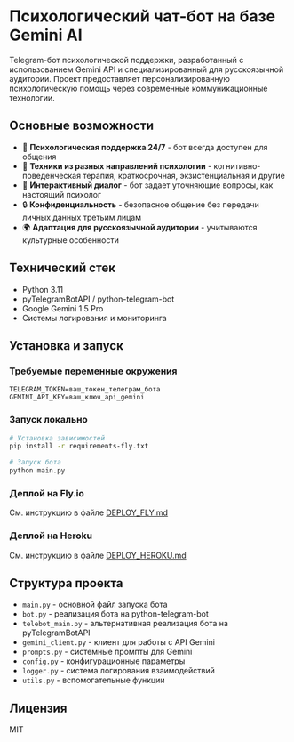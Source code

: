 # Психологический чат-бот на базе Gemini AI

Telegram-бот психологической поддержки, разработанный с использованием Gemini API и специализированный для русскоязычной аудитории. Проект предоставляет персонализированную психологическую помощь через современные коммуникационные технологии.

## Основные возможности

- 💬 **Психологическая поддержка 24/7** - бот всегда доступен для общения
- 🧠 **Техники из разных направлений психологии** - когнитивно-поведенческая терапия, краткосрочная, экзистенциальная и другие
- 🤔 **Интерактивный диалог** - бот задает уточняющие вопросы, как настоящий психолог
- 🔒 **Конфиденциальность** - безопасное общение без передачи личных данных третьим лицам
- 🌍 **Адаптация для русскоязычной аудитории** - учитываются культурные особенности

## Технический стек

- Python 3.11
- pyTelegramBotAPI / python-telegram-bot
- Google Gemini 1.5 Pro
- Системы логирования и мониторинга

## Установка и запуск

### Требуемые переменные окружения

```
TELEGRAM_TOKEN=ваш_токен_телеграм_бота
GEMINI_API_KEY=ваш_ключ_api_gemini
```

### Запуск локально

```bash
# Установка зависимостей
pip install -r requirements-fly.txt

# Запуск бота
python main.py
```

### Деплой на Fly.io

См. инструкцию в файле [DEPLOY_FLY.md](DEPLOY_FLY.md)

### Деплой на Heroku

См. инструкцию в файле [DEPLOY_HEROKU.md](DEPLOY_HEROKU.md)

## Структура проекта

- `main.py` - основной файл запуска бота
- `bot.py` - реализация бота на python-telegram-bot
- `telebot_main.py` - альтернативная реализация бота на pyTelegramBotAPI
- `gemini_client.py` - клиент для работы с API Gemini
- `prompts.py` - системные промпты для Gemini
- `config.py` - конфигурационные параметры
- `logger.py` - система логирования взаимодействий
- `utils.py` - вспомогательные функции

## Лицензия

MIT